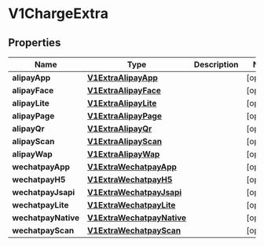 
# V1ChargeExtra

## Properties
Name | Type | Description | Notes
------------ | ------------- | ------------- | -------------
**alipayApp** | [**V1ExtraAlipayApp**](V1ExtraAlipayApp.md) |  |  [optional]
**alipayFace** | [**V1ExtraAlipayFace**](V1ExtraAlipayFace.md) |  |  [optional]
**alipayLite** | [**V1ExtraAlipayLite**](V1ExtraAlipayLite.md) |  |  [optional]
**alipayPage** | [**V1ExtraAlipayPage**](V1ExtraAlipayPage.md) |  |  [optional]
**alipayQr** | [**V1ExtraAlipayQr**](V1ExtraAlipayQr.md) |  |  [optional]
**alipayScan** | [**V1ExtraAlipayScan**](V1ExtraAlipayScan.md) |  |  [optional]
**alipayWap** | [**V1ExtraAlipayWap**](V1ExtraAlipayWap.md) |  |  [optional]
**wechatpayApp** | [**V1ExtraWechatpayApp**](V1ExtraWechatpayApp.md) |  |  [optional]
**wechatpayH5** | [**V1ExtraWechatpayH5**](V1ExtraWechatpayH5.md) |  |  [optional]
**wechatpayJsapi** | [**V1ExtraWechatpayJsapi**](V1ExtraWechatpayJsapi.md) |  |  [optional]
**wechatpayLite** | [**V1ExtraWechatpayLite**](V1ExtraWechatpayLite.md) |  |  [optional]
**wechatpayNative** | [**V1ExtraWechatpayNative**](V1ExtraWechatpayNative.md) |  |  [optional]
**wechatpayScan** | [**V1ExtraWechatpayScan**](V1ExtraWechatpayScan.md) |  |  [optional]



